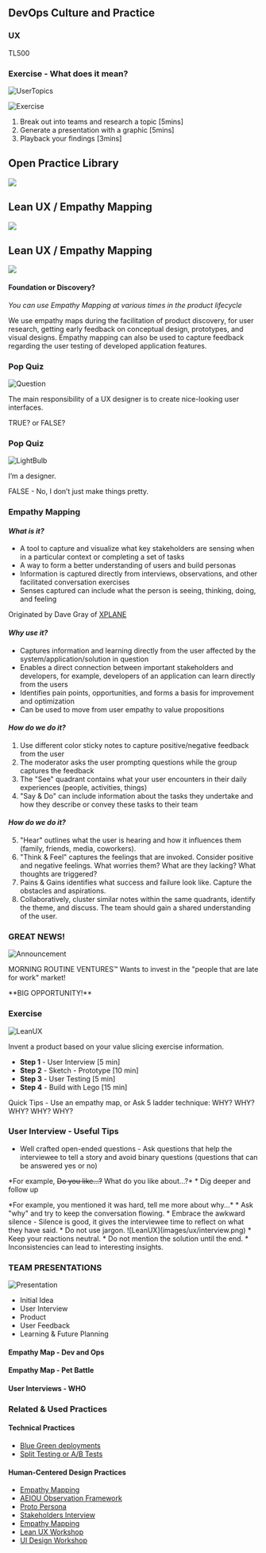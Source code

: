 <!-- .slide: data-background-image="images/RH_NewBrand_Background.png"  -->
## DevOps Culture and Practice <!-- {.element: class="course-title"} -->
### UX <!-- {.element: class="title-color"} -->
TL500 <!-- {.element: class="title-color"} -->



### Exercise - What does it mean?

![UserTopics](images/ux/ux_topics.png) <!-- {.element: class="" style="border:none; box-shadow:none;"} -->

![Exercise](images/ux/exercise.png) <!-- {.element: class="" style="border:none; box-shadow:none; height:100px; float:left; margin-left:100px;"} -->
1. Break out into teams and research a topic [5mins]
2. Generate a presentation with a graphic [5mins]
3. Playback your findings [3mins]



<!-- .slide: data-background-size="stretch" data-background-image="images/opl-logo.png", class="white-style" -->
<div class="r-stack">
<div class="fragment fade-out " data-fragment-index="0" >
  <h2>Open Practice Library</h2>
  <img src="images/opl-complete.png">
</div>
<div class="fragment fade-in-then-out" data-fragment-index="0" >
  <h2>Lean UX / Empathy Mapping</h2>
  <a target="_blank" href="https://openpracticelibrary.com/practice/lean-ux-workshop/">
  <img src="images/opl-discovery.png">
  </a>
</div>
<div class="fragment" data-fragment-index="1" >
  <h2>Lean UX / Empathy Mapping</h2>
  <a target="_blank" href="https://openpracticelibrary.com/practice/empathy-mapping/">
  <img src="images/opl-foundation.png">
  </a>
</div>
</div>



#### Foundation or Discovery?
_You can use Empathy Mapping at various times in the product lifecycle_

We use empathy maps during the facilitation of product discovery, for user research, getting early feedback on conceptual design, prototypes, and visual designs. Empathy mapping can also be used to capture feedback regarding the user testing of developed application features.



### Pop Quiz

![Question](images/ux/question.png) <!-- {.element: class="" style="border:none; box-shadow:none; height:300px; float:left;"} -->
<p align="left">The main responsibility of a UX designer is to create nice-looking user interfaces.</p><!-- {.element: class="" style="margin-top: 120px;"} -->

<p align="left">TRUE?  or FALSE?</p>



### Pop Quiz

![LightBulb](images/ux/light-bulb.png) <!-- {.element: class="" style="border:none; box-shadow:none; height:300px; float:left;"} -->
<p align="left">I’m a designer.</p><!-- {.element: class="" style="margin-top: 120px;"} -->

<p align="left">FALSE - No, I don’t just make things pretty.</p>



<!-- .slide: data-background-image="images/ux/iceberg.jpg", class="white-style" -->



### Empathy Mapping



<!-- .slide: data-background-size="contain" data-background-image="images/ux/example-dev-ops.png", class="white-style" -->



#### _What is it?_
* A tool to capture and visualize what key stakeholders are sensing when in a particular context or completing a set of tasks
* A way to form a better understanding of users and build personas
* Information is captured directly from interviews, observations, and other facilitated conversation exercises
* Senses captured can include what the person is seeing, thinking, doing, and feeling

Originated by Dave Gray of [XPLANE](http://www.xplane.com/)



#### _Why use it?_
* Captures information and learning directly from the user affected by the system/application/solution in question
* Enables a direct connection between important stakeholders and developers, for example, developers of an application can learn directly from the users
* Identifies pain points, opportunities, and forms a basis for improvement and optimization
* Can be used to move from user empathy to value propositions



<!-- .slide: data-background-image="images/ux/empathy-map.jpg", class="white-style" -->



<!-- .slide: data-background-image="images/ux/empathy-map.jpg", class="black-style" data-background-opacity="0.15"-->
#### _How do we do it?_
1. Use different color sticky notes to capture positive/negative feedback from the user
2. The moderator asks the user prompting questions while the group captures the feedback
3. The "See" quadrant contains what your user encounters in their daily experiences (people, activities, things)
4. "Say & Do" can include information about the tasks they undertake and how they describe or convey these tasks to their team



<!-- .slide: data-background-image="images/ux/empathy-map.jpg", class="black-style" data-background-opacity="0.15"-->
#### _How do we do it?_
5. "Hear" outlines what the user is hearing and how it influences them (family, friends, media, coworkers).
6. "Think & Feel" captures the feelings that are invoked. Consider positive and negative feelings. What worries them? What are they lacking? What thoughts are triggered?
7. Pains & Gains identifies what success and failure look like. Capture the obstacles and aspirations.
8. Collaboratively, cluster similar notes within the same quadrants, identify the theme, and discuss. The team should gain a shared understanding of the user.



### **GREAT NEWS!**
<!-- .slide: data-background-image="images/ux/empathy-map.jpg", class="black-style" data-background-opacity="0.2"-->
![Announcement](images/ux/announcement.png) <!-- {.element: class="" style="border:none; box-shadow:none; height:200px; float:left;"} -->

MORNING ROUTINE VENTURES™️ <!-- {.element: class="" style="margin-top: 100px; text-align:left;"} -->
Wants to invest in the "people that are late for work" market!

<p align="left">**BIG OPPORTUNITY!** </p>



### Exercise

![LeanUX](images/ux/lean_ux.jpg) <!-- {.element: class="" style="border:none; box-shadow:none; height:300px; float:right;"} -->
<p align="left" width="200px">Invent a product based on your value slicing exercise information.  <!-- {.element: class="" style="width:500px;"} -->

* **Step 1** - User Interview [5 min]
* **Step 2** - Sketch - Prototype [10 min]
* **Step 3** - User Testing [5 min]
* **Step 4** - Build with Lego [15 min]

<p>Quick Tips - Use an empathy map, or Ask 5 ladder technique: WHY? WHY? WHY? WHY? WHY?</p><!--{.element: class="" style="text-align:left; font-size: smaller; font-weight: 100;"} -->



### User Interview - Useful Tips

* Well crafted open-ended questions - Ask questions that help the interviewee to tell a story and avoid binary questions (questions that can be answered yes or no)
<p> *For example, <s>Do you like...?</s> What do you like about...?*
* Dig deeper and follow up
<p> *For example,  you mentioned it was hard, tell me more about why...*
* Ask "why" and try to keep the conversation flowing.
* Embrace the awkward silence - Silence is good, it gives the interviewee time to reflect on what they have said.
* Do not use jargon.
![LeanUX](images/ux/interview.png) <!-- {.element: class="" style="border:none; box-shadow:none; height:150px; float:right; margin-left:200px;"} -->
* Keep your reactions neutral.
* Do not mention the solution until the end.
* Inconsistencies can lead to interesting insights.



### **TEAM PRESENTATIONS**
![Presentation](images/ux/presentation.jpg) <!-- {.element: class="" style="border:none; box-shadow:none; height:350px; float:left; margin-left:100px;""} -->

* Initial Idea<!-- {.element: class="" style="margin-top: 120px; text-align:left;"} -->
* User Interview
* Product
* User Feedback
* Learning & Future Planning



#### Empathy Map - Dev and Ops <!-- .element: class="title-bottom-left" -->
<!-- .slide: data-background-size="contain" data-background-image="images/ux/example-dev-ops.png", class="white-style" -->



#### Empathy Map - Pet Battle <!-- .element: class="title-bottom-left" -->
<!-- .slide: data-background-size="contain" data-background-image="images/ux/example-pb.png", class="white-style" -->



#### User Interviews - WHO <!-- .element: class="title-bottom-left" -->
<!-- .slide: data-background-size="contain" data-background-image="images/ux/who-personas.png", class="white-style" -->



<!-- .slide: data-background-image="images/book-background.jpeg", class="black-style"  data-background-opacity="0.3" -->
### Related & Used Practices
#### Technical Practices
- [Blue Green deployments](https://openpracticelibrary.com/practice/blue-green-deployments/)
- [Split Testing or A/B Tests](https://openpracticelibrary.com/practice/split-testing-a-b-testing/)

#### Human-Centered Design Practices
- [Empathy Mapping](https://openpracticelibrary.com/practice/empathy-mapping/)
- [AEIOU Observation Framework](https://openpracticelibrary.com/practice/aeiou-observation-framework/)
- [Proto Persona](https://openpracticelibrary.com/practice/proto-persona/)
- [Stakeholders Interview](https://openpracticelibrary.com/practice/stakeholders-interview/)
- [Empathy Mapping](https://openpracticelibrary.com/practice/empathy-mapping/)
- [Lean UX Workshop](https://openpracticelibrary.com/practice/lean-ux-workshop/)
- [UI Design Workshop](https://openpracticelibrary.com/practice/ui-design-workshop/)
